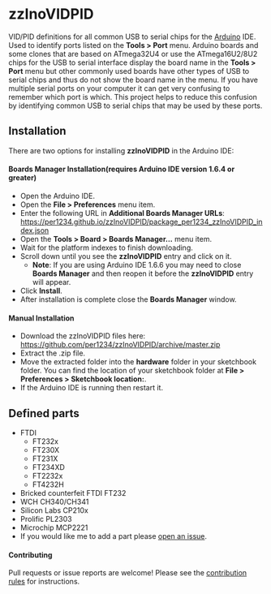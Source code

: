 zzInoVIDPID
==========
VID/PID definitions for all common USB to serial chips for the [Arduino](https://arduino.cc) IDE. Used to identify ports listed on the **Tools > Port** menu.
Arduino boards and some clones that are based on ATmega32U4 or use the ATmega16U2/8U2 chips for the USB to serial interface display the board name in the **Tools > Port** menu but other commonly used boards have other types of USB to serial chips and thus do not show the board name in the menu. If you have multiple serial ports on your computer it can get very confusing to remember which port is which. This project helps to reduce this confusion by identifying common USB to serial chips that may be used by these ports.


## Installation
There are two options for installing **zzInoVIDPID** in the Arduino IDE:
#### Boards Manager Installation(requires Arduino IDE version 1.6.4 or greater)
- Open the Arduino IDE.
- Open the **File > Preferences** menu item.
- Enter the following URL in **Additional Boards Manager URLs**: https://per1234.github.io/zzInoVIDPID/package_per1234_zzInoVIDPID_index.json
- Open the **Tools > Board > Boards Manager...** menu item.
- Wait for the platform indexes to finish downloading.
- Scroll down until you see the **zzInoVIDPID** entry and click on it.
  - **Note**: If you are using Arduino IDE 1.6.6 you may need to close **Boards Manager** and then reopen it before the **zzInoVIDPID** entry will appear.
- Click **Install**.
- After installation is complete close the **Boards Manager** window.

#### Manual Installation
- Download the zzInoVIDPID files here: https://github.com/per1234/zzInoVIDPID/archive/master.zip
- Extract the .zip file.
- Move the extracted folder into the **hardware** folder in your sketchbook folder. You can find the location of your sketchbook folder at **File > Preferences > Sketchbook location:**.
- If the Arduino IDE is running then restart it.


## Defined parts
- FTDI
  - FT232x
  - FT230X
  - FT231X
  - FT234XD
  - FT2232x
  - FT4232H
- Bricked counterfeit FTDI FT232
- WCH CH340/CH341
- Silicon Labs CP210x
- Prolific PL2303
- Microchip MCP2221
- If you would like me to add a part please [open an issue](https://github.com/per1234/zzInoVIDPID/issues/new).


#### Contributing
Pull requests or issue reports are welcome! Please see the [contribution rules](https://github.com/per1234/asdf/blob/master/CONTRIBUTING.md) for instructions.
